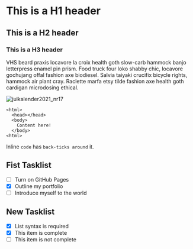 # This is a H1 header
## This is a H2 header
### This is a H3 header

VHS beard praxis locavore la croix health goth slow-carb hammock banjo letterpress enamel pin prism. Food truck four loko shabby chic, locavore gochujang offal fashion axe biodiesel. Salvia taiyaki crucifix bicycle rights, hammock air plant cray. Raclette marfa etsy tilde fashion axe health goth cardigan microdosing ethical. 

![julkalender2021_nr17](https://user-images.githubusercontent.com/29793177/172621482-f2fac622-f375-4736-98ac-bdeba1e7ebc7.jpg)

```
<html>
  <head></head>
  <body>
    Content here!
  </body>
<html>
```
Inline `code` has `back-ticks around` it.

## Fist Tasklist
- [ ] Turn on GitHub Pages
- [x] Outline my portfolio
- [ ] Introduce myself to the world

## New Tasklist
- [x] List syntax is required
- [x] This item is complete
- [ ] This item is not complete
